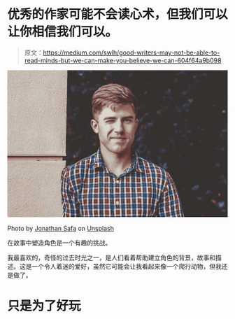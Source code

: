 # 优秀的作家可能不会读心术，但我们可以让你相信我们可以。

> 原文：<https://medium.com/swlh/good-writers-may-not-be-able-to-read-minds-but-we-can-make-you-believe-we-can-604f64a9b098>

![](img/655935a9e94b75f30210e2209b738118.png)

Photo by [Jonathan Safa](https://unsplash.com/@jonathansafa?utm_source=medium&utm_medium=referral) on [Unsplash](https://unsplash.com?utm_source=medium&utm_medium=referral)

在故事中塑造角色是一个有趣的挑战。

我最喜欢的，奇怪的过去时光之一，是人们看着帮助建立角色的背景，故事和描述。这是一个令人着迷的爱好，虽然它可能会让我看起来像一个爬行动物，但我还是做了。

# 只是为了好玩